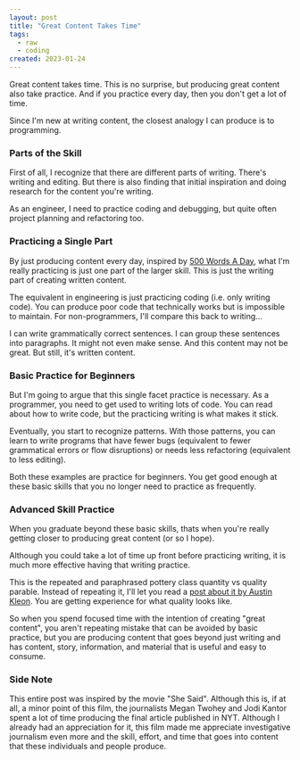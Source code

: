 ```yaml
---
layout: post
title: "Great Content Takes Time"
tags:
  - raw
  - coding
created: 2023-01-24
---
```

Great content takes time. This is no surprise, but producing great content also take practice. And if you practice every day, then you don't get a lot of time.

Since I'm new at writing content, the closest analogy I can produce is to programming.

### Parts of the Skill

First of all, I recognize that there are different parts of writing. There's writing and editing. But there is also finding that initial inspiration and doing research for the content you're writing.

As an engineer, I need to practice coding and debugging, but quite often project planning and refactoring too.

### Practicing a Single Part

By just producing content every day, inspired by [500 Words A Day](https://www.fivehundredwordsaday.com/beta), what I'm really practicing is just one part of the larger skill. This is just the writing part of creating written content.

The equivalent in engineering is just practicing coding (i.e. only writing code). You can produce poor code that technically works but is impossible to maintain. For non-programmers, I'll compare this back to writing...

I can write grammatically correct sentences. I can group these sentences into paragraphs. It might not even make sense. And this content may not be great. But still, it's written content.

### Basic Practice for Beginners

But I'm going to argue that this single facet practice is necessary. As a programmer, you need to get used to writing lots of code. You can read about how to write code, but the practicing writing is what makes it stick. 

Eventually, you start to recognize patterns. With those patterns, you can learn to write programs that have fewer bugs (equivalent to fewer grammatical errors or flow disruptions) or needs less refactoring (equivalent to less editing).

Both these examples are practice for beginners. You get good enough at these basic skills that you no longer need to practice as frequently.

### Advanced Skill Practice

When you graduate beyond these basic skills, thats when you're really getting closer to producing great content (or so I hope).

Although you could take a lot of time up front before practicing writing, it is much more effective having that writing practice.

This is the repeated and paraphrased pottery class quantity vs quality parable. Instead of repeating it, I'll let you read a [post about it by Austin Kleon](https://austinkleon.com/2020/12/10/quantity-leads-to-quality-the-origin-of-a-parable/). You are getting experience for what quality looks like.

So when you spend focused time with the intention of creating "great content", you aren't repeating mistake that can be avoided by basic practice, but you are producing content that goes beyond just writing and has content, story, information, and material that is useful and easy to consume.

### Side Note

This entire post was inspired by the movie "She Said". Although this is, if at all, a minor point of this film, the journalists Megan Twohey and Jodi Kantor spent a lot of time producing the final article published in NYT. Although I already had an appreciation for it, this film made me appreciate investigative journalism even more and the skill, effort, and time that goes into content that these individuals and people produce.